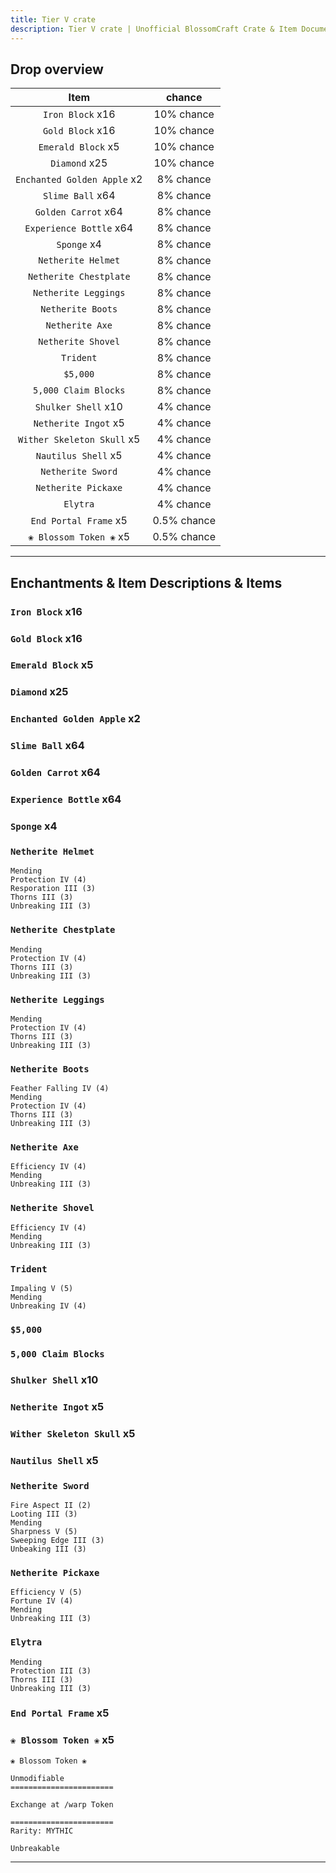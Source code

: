 ```yaml
---
title: Tier V crate
description: Tier V crate | Unofficial BlossomCraft Crate & Item Documentation
---
```


## Drop overview

|          Item          |   chance  |
|:----------------------:|:---------:|
|   `Iron Block` x16   | 10% chance |
|  `Gold Block` x16    | 10% chance |
|    `Emerald Block` x5  | 10% chance |
|    `Diamond` x25   | 10% chance |
| `Enchanted Golden Apple` x2   | 8% chance |
|   `Slime Ball` x64  | 8% chance |
|     `Golden Carrot` x64     | 8% chance |
|   `Experience Bottle` x64   | 8% chance |
|    `Sponge` x4    | 8% chance |
|    `Netherite Helmet`    | 8% chance |
|     `Netherite Chestplate`     | 8% chance |
| `Netherite Leggings` | 8% chance |
|   `Netherite Boots`   | 8% chance |
|    `Netherite Axe`   | 8% chance |
|     `Netherite Shovel`   | 8% chance |
| `Trident` | 8% chance |
|       `$5,000`      | 8% chance |
|    `5,000 Claim Blocks`   | 8% chance |
| `Shulker Shell` x10 | 4% chance |
|  `Netherite Ingot` x5  | 4% chance |
|      `Wither Skeleton Skull` x5   | 4% chance |
|   `Nautilus Shell` x5   | 4% chance |
|  `Netherite Sword`  | 4% chance |
|    `Netherite Pickaxe`   | 4% chance |
|    `Elytra`   | 4% chance |
|    `End Portal Frame` x5   | 0.5% chance |
|    `❀ Blossom Token ❀` x5   | 0.5% chance |

----

## Enchantments & Item Descriptions & Items

### `Iron Block` x16

### `Gold Block` x16

### `Emerald Block` x5

### `Diamond` x25

### `Enchanted Golden Apple` x2

### `Slime Ball` x64

### `Golden Carrot` x64

### `Experience Bottle` x64

### `Sponge` x4

### `Netherite Helmet`

```
Mending
Protection IV (4)
Resporation III (3)
Thorns III (3)
Unbreaking III (3)
```

### `Netherite Chestplate`

```
Mending
Protection IV (4)
Thorns III (3)
Unbreaking III (3)
```

### `Netherite Leggings`

```
Mending
Protection IV (4)
Thorns III (3)
Unbreaking III (3)
```

### `Netherite Boots`

```
Feather Falling IV (4)
Mending
Protection IV (4)
Thorns III (3)
Unbreaking III (3)
```

### `Netherite Axe`

```
Efficiency IV (4)
Mending
Unbreaking III (3)
```

### `Netherite Shovel`

```
Efficiency IV (4)
Mending
Unbreaking III (3)
```

### `Trident`

```
Impaling V (5)
Mending
Unbreaking IV (4)
```

### `$5,000`

### `5,000 Claim Blocks`

### `Shulker Shell` x10

### `Netherite Ingot` x5

### `Wither Skeleton Skull` x5

### `Nautilus Shell` x5

### `Netherite Sword`

```
Fire Aspect II (2)
Looting III (3)
Mending
Sharpness V (5)
Sweeping Edge III (3)
Unbeaking III (3)
```

### `Netherite Pickaxe`

```
Efficiency V (5)
Fortune IV (4)
Mending
Unbreaking III (3)
```

### `Elytra`

```
Mending
Protection III (3)
Thorns III (3)
Unbreaking III (3)
```

### `End Portal Frame` x5

### `❀ Blossom Token ❀` x5

```
❀ Blossom Token ❀

Unmodifiable
=======================

Exchange at /warp Token

=======================
Rarity: MYTHIC

Unbreakable
```

----